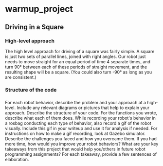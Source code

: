 # warmup_project
## Driving in a Square
### High-level approach
The high level approach for driving of a square was fairly simple. A square is just two sets of parallel lines, joined with right angles. Our robot just needs to move straight for an equal period of time 4 separate times, and turn 90° between each of these periods of straight movement, and the resulting shape will be a square. (You could also turn -90° as long as you are consistent.) 

### Structure of the code
### 

For each robot behavior, describe the problem and your approach at a high-level. Include any relevant diagrams or pictures that help to explain your approach.
Describe the structure of your code. For the functions you wrote, describe what each of them does.
While recording your robot's behavior in a rosbag conducting each type of behavior, also record a gif of the robot visually. Include this gif in your writeup and use it for analysis if needed. For instructions on how to make a gif recording, look at Gazebo simulator.
Describe the challenges you faced and how you overcame them.
If you had more time, how would you improve your robot behaviors?
What are your key takeaways from this project that would help you/others in future robot programming assignments? For each takeaway, provide a few sentences of elaboration.

